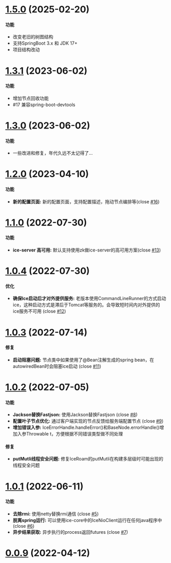 # [1.5.0](https://github.com/zjn-zjn/ice/compare/1.3.1...1.5.0) (2025-02-20)

#### 功能
* 改变老旧的树图结构
* 支持SpringBoot 3.x 和 JDK 17+
* 项目结构改动

# [1.3.1](https://github.com/zjn-zjn/ice/compare/1.3.0...1.3.1) (2023-06-02)

#### 功能
* 增加节点回收功能
* #17 兼容spring-boot-devtools

# [1.3.0](https://github.com/zjn-zjn/ice/compare/1.2.0...1.3.0) (2023-06-02)

#### 功能
* 一些改进和修复，年代久远不太记得了...

# [1.2.0](https://github.com/zjn-zjn/ice/compare/1.1.0...1.2.0) (2023-04-10)

#### 功能
* **新的配置页面:**  新的配置页面，支持配置描述，拖动节点编排等(close [#16](https://github.com/zjn-zjn/ice/issues/16))

# [1.1.0](https://github.com/zjn-zjn/ice/compare/1.0.4...1.1.0) (2022-07-30)

#### 功能
* **ice-server 高可用:**  默认支持使用zk做ice-server的高可用方案(close [#13](https://github.com/zjn-zjn/ice/issues/13))


# [1.0.4](https://github.com/zjn-zjn/ice/compare/1.0.3...1.0.4) (2022-07-30)

#### 优化
* **确保Ice启动后才对外提供服务:** 老版本使用CommandLineRunner的方式启动ice，这种启动方式是滞后于Tomcat等服务的。会导致短时间内对外提供的ice服务不可用 (close [#12](https://github.com/zjn-zjn/ice/issues/12))

# [1.0.3](https://github.com/zjn-zjn/ice/compare/1.0.2...1.0.3) (2022-07-14)

#### 修复
* **启动阻塞问题:** 节点类中如果使用了@Bean注解生成的spring bean，在autowiredBean时会阻塞ice启动 (close [#11](https://github.com/zjn-zjn/ice/issues/11))

# [1.0.2](https://github.com/zjn-zjn/ice/compare/1.0.1...1.0.2) (2022-07-05)

#### 功能
* **Jackson替换Fastjson:** 使用Jackson替换Fastjson (close [#8](https://github.com/zjn-zjn/ice/issues/8))
* **配置叶子节点优化:** 通过客户端实现的节点反馈给服务端配置节点 (close [#9](https://github.com/zjn-zjn/ice/issues/9))
* **增加错误入参:** IceErrorHandle.handleError()和BaseNode.errorHandle()增加入参Throwable t，方便根据不同错误类型做不同处理

#### 修复
* **putMutli线程安全问题:** 修复IceRoam的putMutli在构建多层级时可能出现的线程安全问题

# [1.0.1](https://github.com/zjn-zjn/ice/compare/0.0.9...1.0.1) (2022-06-11)

#### 功能
* **去除rmi:** 使用netty替换rmi通信 (close [#5](https://github.com/zjn-zjn/ice/issues/5))
* **脱离spring运行:** 可以使用ice-core中的IceNioClient运行在任何java程序中 (close [#6](https://github.com/zjn-zjn/ice/issues/6))
* **异步结果获取:** 异步执行的process返回futures (close [#7](https://github.com/zjn-zjn/ice/issues/7))

# [0.0.9](https://github.com/zjn-zjn/ice/compare/0.0.8...0.0.9) (2022-04-12)